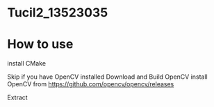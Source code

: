 # Tucil2_13523035
 
# How to use

install CMake

Skip if you have OpenCV installed
Download and Build OpenCV
install OpenCV from https://github.com/opencv/opencv/releases

Extract 